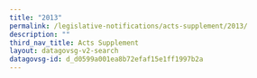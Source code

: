 ```yaml
---
title: "2013"
permalink: /legislative-notifications/acts-supplement/2013/
description: ""
third_nav_title: Acts Supplement
layout: datagovsg-v2-search
datagovsg-id: d_d0599a001ea8b72efaf15e1ff1997b2a
---
```

